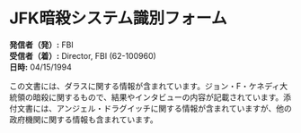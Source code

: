# JFK暗殺システム識別フォーム

**発信者（発）:** FBI  
**受信者（着）:** Director, FBI (62-100960)  
**日時:** 04/15/1994  

この文書には、ダラスに関する情報が含まれています。ジョン・F・ケネディ大統領の暗殺に関するもので、結果やインタビューの内容が記載されています。添付文書には、アンジェル・ドラグイッチに関する情報が含まれていますが、他の政府機関に関する情報も含まれています。